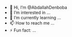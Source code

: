 - 👋 Hi, I’m @AbdallahDenboba
- 👀 I’m interested in ...
- 🌱 I’m currently learning ...
- 📫 How to reach me ...
- ⚡ Fun fact: ...

<!---
AbdallahDenboba/AbdallahDenboba is a ✨ special ✨ repository because its `README.md` (this file) appears on your GitHub profile.
You can click the Preview link to take a look at your changes.
--->

